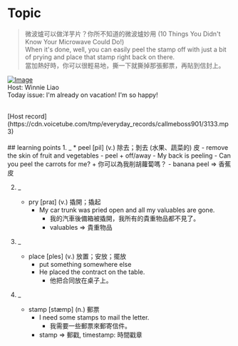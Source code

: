 # Topic

> 微波爐可以做洋芋片？你所不知道的微波爐妙用 (10 Things You Didn't Know Your Microwave Could Do!) <br>
> When it's done, well, you can easily peel the stamp off with just a bit of prying and place that stamp right back on there. <br>
> 當加熱好時，你可以很輕易地，撕一下就撕掉那張郵票，再貼到信封上。 <br>

[![Image](https://cdn.voicetube.com/assets/thumbnails/SWdVeP-2-wk.jpg)](https://www.youtube.com/embed/SWdVeP-2-wk?rel=0&showinfo=0&cc_load_policy=0&controls=1&autoplay=1&iv_load_policy=3&playsinline=1&wmode=transparent&start=28&end=37&enablejsapi=1&origin=https://tw.voicetube.com&widgetid=1)<br>
Host: Winnie Liao
<br>Today issue: I'm already on vacation! I'm so happy!


<br>
[Host record](https://cdn.voicetube.com/tmp/everyday_records/callmeboss901/3133.mp3)
<br><br>
## learning points
1. _
	* peel [pil] (v.) 除去；剝去 (水果、蔬菜的) 皮
		- remove the skin of fruit and vegetables
		- peel + off/away
		- My back is peeling
		- Can you peel the carrots for me?
			+ 你可以為我削胡蘿蔔嗎？
		- banana peel => 香蕉皮

2. _
	* pry [praɪ] (v.) 撬開；撬起
		- My car trunk was pried open and all my valuables are gone.
			+ 我的汽車後備箱被撬開，我所有的貴重物品都不見了。
			+ valuables => 貴重物品

3. _
	* place  [ples] (v.) 放置；安放；擺放
		- put something somewhere else
		- He placed the contract on the table.
			+ 他把合同放在桌子上。

4. _
	* stamp [stæmp] (n.) 郵票
		- I need some stamps to mail the letter.
			+ 我需要一些郵票來郵寄信件。
		- stamp => 郵戳, timestamp: 時間戳章
